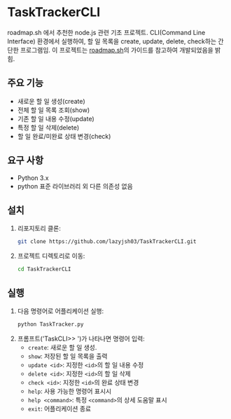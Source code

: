 # TaskTrackerCLI

roadmap.sh 에서 추천한 node.js 관련 기초 프로젝트.
CLI(Command Line Interface) 환경에서 실행하여, 할 일 목록을 create, update, delete, check하는 간단한 프로그램임.
이 프로젝트는 [roadmap.sh](https://roadmap.sh/projects/task-tracker)의 가이드를 참고하여 개발되었음을 밝힘.

## 주요 기능

- 새로운 할 일 생성(create)
- 전체 할 일 목록 조회(show)
- 기존 할 일 내용 수정(update)
- 특정 할 일 삭제(delete)
- 할 일 완료/미완료 상태 변경(check)

## 요구 사항

- Python 3.x
- python 표준 라이브러리 외 다른 의존성 없음

## 설치

1. 리포지토리 클론:
   ```bash
   git clone https://github.com/lazyjsh03/TaskTrackerCLI.git
   ```
2. 프로젝트 디렉토리로 이동:
   ```bash
   cd TaskTrackerCLI
   ```

## 실행

1. 다음 명령어로 어플리케이션 실행:
   ```bash
   python TaskTracker.py
   ```
2. 프롬프트('TaskCLI>> ')가 나타나면 명령어 입력:
   - `create`: 새로운 할 일 생성.
   - `show`: 저장된 할 일 목록을 출력
   - `update <id>`: 지정한 `<id>`의 할 일 내용 수정
   - `delete <id>`: 지정한 `<id>`의 할 일 삭제
   - `check <id>`: 지정한 `<id>`의 완료 상태 변경
   - `help`: 사용 가능한 명령어 표시시
   - `help <command>`: 특정 `<command>`의 상세 도움말 표시
   - `exit`: 어플리케이션 종료
